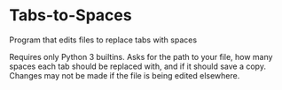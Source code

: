 # Tabs-to-Spaces
Program that edits files to replace tabs with spaces

Requires only Python 3 builtins.
Asks for the path to your file, how many spaces each tab should be replaced with, and if it should save a copy.
Changes may not be made if the file is being edited elsewhere.
